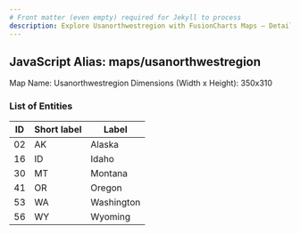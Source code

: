 ```yaml
---
# Front matter (even empty) required for Jekyll to process
description: Explore Usanorthwestregion with FusionCharts Maps – Detailed features for seamless integration. Try now & enhance your data visualization today! 
---
```


## JavaScript Alias: maps/usanorthwestregion

Map Name: Usanorthwestregion
Dimensions (Width x Height): 350x310





### List of Entities

ID | Short label | Label
---|---|---|
02|AK|Alaska
16|ID|Idaho
30|MT|Montana
41|OR|Oregon
53|WA|Washington
56|WY|Wyoming

